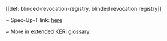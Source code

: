 [[def: blinded-revocation-registry, blinded revocation registry]]

~ Spec-Up-T link: <a href='https://weboftrust.github.io/WOT-terms/docs/glossary/blinded-revocation-registry'>here</a>

~ More in <a href="https://weboftrust.github.io/WOT-terms/docs/glossary/blinded-revocation-registry">extended KERI glossary</a>
